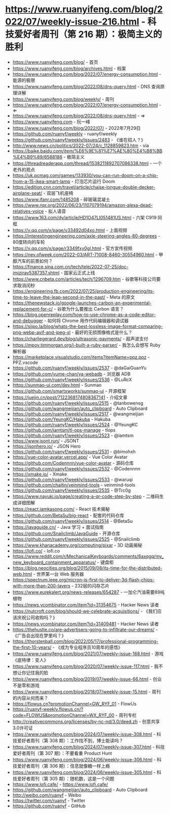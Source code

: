 # https://www.ruanyifeng.com/blog/2022/07/weekly-issue-216.html - 科技爱好者周刊（第 216 期）：极简主义的胜利

- https://www.ruanyifeng.com/blog/ - 首页
- https://www.ruanyifeng.com/blog/archives.html - 档案
- https://www.ruanyifeng.com/blog/2022/07/energy-consumption.html - 能源的极限
- https://www.ruanyifeng.com/blog/2022/08/dns-query.html - DNS 查询原理详解
- https://www.ruanyifeng.com/blog/weekly/ - 周刊
- https://www.ruanyifeng.com/blog/2022/07/energy-consumption.html - ⇐
- https://www.ruanyifeng.com/blog/2022/08/dns-query.html - ⇒
- https://www.ruanyifeng.com - 阮一峰
- https://www.ruanyifeng.com/blog/2022/07/ - 2022年7月29日
- https://github.com/ruanyf/weekly - ruanyf/weekly
- https://github.com/ruanyf/weekly/issues/2483 - 《谁在招人？》
- http://www.news.cn/politics/2022-07/24/c_1128859823.htm - via
- https://baike.baidu.com/item/%E6%9E%81%E7%AE%80%E4%B8%BB%E4%B9%89/6588186 - 极简主义
- https://threadreaderapp.com/thread/1538211892707086338.html - 一个老外的观点
- https://uk.pcmag.com/games/133930/you-can-run-doom-on-a-chip-from-a-15-ikea-smart-lamp - 灯泡芯片运行 Doom
- https://edition.cnn.com/travel/article/chaise-longue-double-decker-airplane-seat/ - 双层飞机座椅
- https://www.ifanr.com/1485208 - 碎玻璃混凝土
- https://www.npr.org/2022/06/23/1107079194/amazon-alexa-dead-relatives-voice - 拟人语音
- https://www.163.com/dy/article/HD1O47LI051481US.html - 六架 C919 同框
- https://v.qq.com/x/page/v33492d04xo.html - 上面视频
- https://interestingengineering.com/axle-steering-angles-80-degrees - 80度转向的车轮
- https://v.qq.com/x/page/r3349fxy0gl.html - 官方宣传视频
- https://nev.ofweek.com/2022-03/ART-71008-8460-30554960.html - 甲醇汽车的前景如何？
- https://finance.sina.com.cn/tech/tele/2022-07-25/doc-imizirav5387357.shtml - 国家云正式上线
- https://www.cnbeta.com/articles/tech/1296709.htm - 谷歌等科技公司要求取消闰秒
- https://engineering.fb.com/2022/07/25/production-engineering/its-time-to-leave-the-leap-second-in-the-past/ - Meta 的原文
- https://thenewstack.io/google-launches-carbon-an-experimental-replacement-for-c/ - 谷歌为什么要推出 Carbon 语言？
- https://blog.openreplay.com/how-to-use-chrome-as-a-code-editor-and-debugger - 如何将 Chrome 用作代码编辑器和调试器
- https://siipo.la/blog/whats-the-best-lossless-image-format-comparing-png-webp-avif-and-jpeg-xl - 最好的无损图像格式是什么？
- https://charliegerard.dev/blog/ultrasonic-payments/ - 超声波支付
- https://mpov.timmorgan.org/i-built-a-ruby-parser/ - 我怎么会想写 Ruby 解析器
- https://marketplace.visualstudio.com/items?itemName=ppz.ppz - PPZ.vscode
- https://github.com/ruanyf/weekly/issues/2537 - @daGaiGuanYu
- https://github.com/yume-chan/ya-webadb - 浏览器 ADB
- https://github.com/ruanyf/weekly/issues/2536 - @LuRcX
- https://sunmao-ui.com/dev.html - Sunmao
- https://github.com/smartxworks/sunmao-ui - 开源框架
- https://juejin.cn/post/7122368174808367141 - 介绍文章
- https://github.com/ruanyf/weekly/issues/2515 - @tanbowensg
- https://github.com/wangmeijian/auto_clipboard - Auto Clipboard
- https://github.com/ruanyf/weekly/issues/2517 - @wangmeijian
- https://github.com/YeungKC/Hakuba - Hakuba
- https://github.com/ruanyf/weekly/issues/2524 - @YeungKC
- https://github.com/iamtsm/tl-ops-manage - tlops
- https://github.com/ruanyf/weekly/issues/2523 - @iamtsm
- https://www.jsont.run/ - JSONT
- https://jsonhero.io/ - JSON Hero
- https://github.com/ruanyf/weekly/issues/2531 - @bimohxh
- https://vue-color-avatar.vercel.app/ - Vue Color Avatar
- https://github.com/Codennnn/vue-color-avatar - 源码仓库
- https://github.com/ruanyf/weekly/issues/2532 - @Codennnn
- https://xmake.io/ - Xmake
- https://github.com/ruanyf/weekly/issues/2533 - @waruqi
- https://github.com/chaitin/veinmind-tools - veinmind-tools
- https://github.com/ruanyf/weekly/issues/2535 - @Trc0g
- https://www.nayuki.io/page/creating-a-qr-code-step-by-step - 二维码生成详细图解
- https://react.iamkasong.com/ - React 技术揭秘
- https://github.com/BetaSu/big-react - 配套的代码仓库
- https://github.com/ruanyf/weekly/issues/2514 - @BetaSu
- https://javaguide.cn/ - Java 学习 + 面试指南
- https://github.com/Snailclimb/JavaGuide - 开源仓库
- https://github.com/ruanyf/weekly/issues/2525 - @Snailclimb
- https://www.khanacademy.org/computing/pixar - 3D 动画揭秘
- https://lofi.co/ - lofi.co
- https://www.reddit.com/r/MechanicalKeyboards/comments/6axqgq/my_new_keyboard_containment_apparatus/ - 键盘柜
- https://blog.neocities.org/blog/2015/09/08/its-time-for-the-distributed-web.html - 世界第一台 Web 服务器
- https://spectrum.ieee.org/micron-is-first-to-deliver-3d-flash-chips-with-more-than-200-layers - 232层的闪存芯片
- https://www.eurekalert.org/news-releases/654287 - 一加仑汽油需要89吨植物
- https://news.ycombinator.com/item?id=31354675 - Hacker News 读者
- https://nutcroft.com/blog/should-we-celebrate-acquisitions/ - 《我们应该庆祝公司收购吗？》
- https://news.ycombinator.com/item?id=31409481 - Hacker News 读者
- https://thehustle.co/are-advertisers-going-to-infiltrate-our-dreams/ - 《广告会出现在梦里吗？》
- https://thorstenball.com/blog/2022/05/17/professional-programming-the-first-10-years/ - 《成为专业程序员10周年的感悟》
- https://www.ruanyifeng.com/blog/2021/07/weekly-issue-168.html - 游戏《底特律：变人》
- https://www.ruanyifeng.com/blog/2020/07/weekly-issue-117.html - 我不想让你记住我的脸
- https://www.ruanyifeng.com/blog/2019/07/weekly-issue-66.html - 创业不是零和游戏
- https://www.ruanyifeng.com/blog/2018/07/weekly-issue-15.html - 周刊的内容从何而来？
- https://flowus.cn?promotionChannel=GW_RYF_01 - FlowUs
- https://ruanyf-weekly.flowus.cn/?code=FLOWUS&promotionChannel=WX_RYF_00 - 周刊专栏
- http://creativecommons.org/licenses/by-nc-nd/3.0/deed.zh - 创意共享3.0许可证
- https://www.ruanyifeng.com/blog/2024/07/weekly-issue-308.html - 科技爱好者周刊（第 308 期）：工作找不到，博士能读吗？
- https://www.ruanyifeng.com/blog/2024/07/weekly-issue-307.html - 科技爱好者周刊（第 307 期）：不要看重 Product Hunt
- https://www.ruanyifeng.com/blog/2024/06/weekly-issue-306.html - 科技爱好者周刊（第 306 期）：信息就像糖一样上瘾
- https://www.ruanyifeng.com/blog/2024/06/weekly-issue-305.html - 科技爱好者周刊（第 305 期）：随机数，这是一个问题
- https://www.lofi.cafe/ - https://www.lofi.cafe/
- https://github.com/wangmeijian/auto_clipboard - Auto Clipboard
- http://weibo.com/ruanyf - Weibo
- https://twitter.com/ruanyf - Twitter
- https://github.com/ruanyf - GitHub